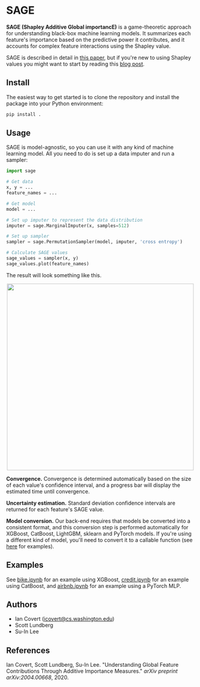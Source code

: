 # SAGE

**SAGE (Shapley Additive Global importancE)** is a game-theoretic approach for understanding black-box machine learning models. It summarizes each feature's importance based on the predictive power it contributes, and it accounts for complex feature interactions using the Shapley value.

SAGE is described in detail in [this paper](https://arxiv.org/abs/2004.00668), but if you're new to using Shapley values you might want to start by reading this [blog post](https://iancovert.com/blog/understanding-shap-sage/).

## Install

<!--The easiest way to use the code is to install `sage-importance` with `pip`:

```bash
pip install sage-importance
```

Alternatively, you can clone the repository and install the package using the local `setup.py` file:

```bash
pip install .
```-->

The easiest way to get started is to clone the repository and install the package into your Python environment:

```bash
pip install .
```

## Usage

SAGE is model-agnostic, so you can use it with any kind of machine learning model. All you need to do is set up a data imputer and run a sampler:

```python
import sage

# Get data
x, y = ...
feature_names = ...

# Get model
model = ...

# Set up imputer to represent the data distribution
imputer = sage.MarginalImputer(x, samples=512)

# Set up sampler
sampler = sage.PermutationSampler(model, imputer, 'cross entropy')

# Calculate SAGE values
sage_values = sampler(x, y)
sage_values.plot(feature_names)
```

The result will look something like this.

<p align="center">
  <img width="500" src="https://raw.githubusercontent.com/iancovert/sage/master/docs/bike.png"/>
</p>

**Convergence.** Convergence is determined automatically based on the size of each value's confidence interval, and a progress bar will display the estimated time until convergence.

**Uncertainty estimation.** Standard deviation confidence intervals are returned for each feature's SAGE value.

**Model conversion.** Our back-end requires that models be converted into a consistent format, and this conversion step is performed automatically for XGBoost, CatBoost, LightGBM, sklearn and PyTorch models. If you're using a different kind of model, you'll need to convert it to a callable function (see [here](https://github.com/iancovert/sage/blob/master/sage/utils.py#L163) for examples).

## Examples

See [bike.ipynb](https://github.com/iancovert/sage/blob/master/bike.ipynb) for an example using XGBoost, [credit.ipynb](https://github.com/iancovert/sage/blob/master/credit.ipynb) for an example using CatBoost, and [airbnb.ipynb](https://github.com/iancovert/sage/blob/master/airbnb.ipynb) for an example using a PyTorch MLP.

## Authors

- Ian Covert (<icovert@cs.washington.edu>)
- Scott Lundberg
- Su-In Lee

## References

Ian Covert, Scott Lundberg, Su-In Lee. "Understanding Global Feature Contributions Through Additive Importance Measures." *arXiv preprint arXiv:2004.00668*, 2020.
